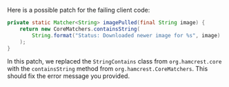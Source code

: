 Here is a possible patch for the failing client code:

```java
private static Matcher<String> imagePulled(final String image) {
    return new CoreMatchers.containsString(
        String.format("Status: Downloaded newer image for %s", image)
    );
}
```

In this patch, we replaced the `StringContains` class from `org.hamcrest.core` with the `containsString` method from `org.hamcrest.CoreMatchers`. This should fix the error message you provided.